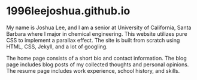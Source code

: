 # 1996leejoshua.github.io
My name is Joshua Lee, and I am a senior at University of California, Santa Barbara where I major in chemical engineering. This website utilizes pure CSS to implement a parallax effect. The site is built from scratch using HTML, CSS, Jekyll, and a lot of googling.

The home page consists of a short bio and contact information. The blog page includes blog posts of my collected thoughts and personal opinions. The resume page includes work experience, school history, and skills. 
